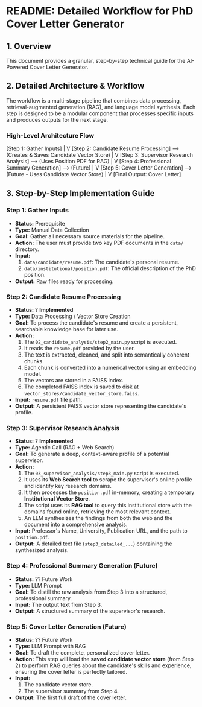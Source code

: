 # **README: Detailed Workflow for PhD Cover Letter Generator**

## **1. Overview**

This document provides a granular, step-by-step technical guide for the AI-Powered Cover Letter Generator.

## **2. Detailed Architecture & Workflow**

The workflow is a multi-stage pipeline that combines data processing, retrieval-augmented generation (RAG), and language model synthesis. Each step is designed to be a modular component that processes specific inputs and produces outputs for the next stage.

### **High-Level Architecture Flow**

[Step 1: Gather Inputs]
     |
     V
[Step 2: Candidate Resume Processing] --> (Creates & Saves Candidate Vector Store)
     |
     V
[Step 3: Supervisor Research Analysis] --> (Uses Position PDF for RAG)
     |
     V
[Step 4: Professional Summary Generation] --> (Future)
     |
     V
[Step 5: Cover Letter Generation] --> (Future - Uses Candidate Vector Store)
     |
     V
[Final Output: Cover Letter]

## **3. Step-by-Step Implementation Guide**

### **Step 1: Gather Inputs**

*   **Status:** Prerequisite
*   **Type:** Manual Data Collection
*   **Goal:** Gather all necessary source materials for the pipeline.
*   **Action:** The user must provide two key PDF documents in the `data/` directory.
*   **Input:**
    1.  `data/candidate/resume.pdf`: The candidate's personal resume.
    2.  `data/institutional/position.pdf`: The official description of the PhD position.
*   **Output:** Raw files ready for processing.

### **Step 2: Candidate Resume Processing**

*   **Status:** ? **Implemented**
*   **Type:** Data Processing / Vector Store Creation
*   **Goal:** To process the candidate's resume and create a persistent, searchable knowledge base for later use.
*   **Action:**
    1.  The `02_candidate_analysis/step2_main.py` script is executed.
    2.  It reads the `resume.pdf` provided by the user.
    3.  The text is extracted, cleaned, and split into semantically coherent chunks.
    4.  Each chunk is converted into a numerical vector using an embedding model.
    5.  The vectors are stored in a FAISS index.
    6.  The completed FAISS index is saved to disk at `vector_stores/candidate_vector_store.faiss`.
*   **Input:** `resume.pdf` file path.
*   **Output:** A persistent FAISS vector store representing the candidate's profile.

### **Step 3: Supervisor Research Analysis**

*   **Status:** ? **Implemented**
*   **Type:** Agentic Call (RAG + Web Search)
*   **Goal:** To generate a deep, context-aware profile of a potential supervisor.
*   **Action:**
    1.  The `03_supervisor_analysis/step3_main.py` script is executed.
    2.  It uses its **Web Search tool** to scrape the supervisor's online profile and identify key research domains.
    3.  It then processes the `position.pdf` in-memory, creating a temporary **Institutional Vector Store**.
    4.  The script uses its **RAG tool** to query this institutional store with the domains found online, retrieving the most relevant context.
    5.  An LLM synthesizes the findings from both the web and the document into a comprehensive analysis.
*   **Input:** Professor's Name, University, Publication URL, and the path to `position.pdf`.
*   **Output:** A detailed text file (`step3_detailed_...`) containing the synthesized analysis.

### **Step 4: Professional Summary Generation (Future)**

*   **Status:** ?? Future Work
*   **Type:** LLM Prompt
*   **Goal:** To distill the raw analysis from Step 3 into a structured, professional summary.
*   **Input:** The output text from Step 3.
*   **Output:** A structured summary of the supervisor's research.

### **Step 5: Cover Letter Generation (Future)**

*   **Status:** ?? Future Work
*   **Type:** LLM Prompt with RAG
*   **Goal:** To draft the complete, personalized cover letter.
*   **Action:** This step will load the **saved candidate vector store** (from Step 2) to perform RAG queries about the candidate's skills and experience, ensuring the cover letter is perfectly tailored.
*   **Input:**
    1.  The candidate vector store.
    2.  The supervisor summary from Step 4.
*   **Output:** The first full draft of the cover letter.
